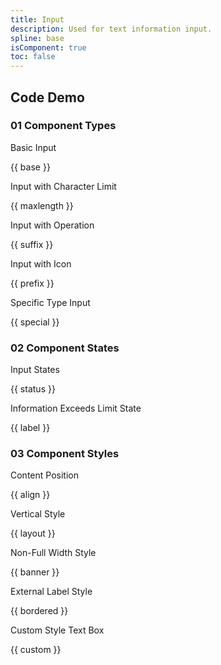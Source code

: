 ```yaml
---
title: Input
description: Used for text information input.
spline: base
isComponent: true
toc: false
---
```


## Code Demo

### 01 Component Types

Basic Input

{{ base }}

Input with Character Limit

{{ maxlength }}

Input with Operation

{{ suffix }}

Input with Icon

{{ prefix }}

Specific Type Input

{{ special }}

### 02 Component States

Input States

{{ status }}

Information Exceeds Limit State

{{ label }}

### 03 Component Styles

Content Position

{{ align }}

Vertical Style

{{ layout }}

Non-Full Width Style

{{ banner }}

External Label Style

{{ bordered }}

Custom Style Text Box

{{ custom }}
